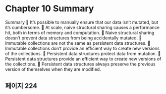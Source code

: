 # Chapter 10 Summary

Summary
 It’s possible to manually ensure that our data isn’t mutated, but it’s cumbersome.
 At scale, naive structural sharing causes a performance hit, both in terms of
memory and computation.
 Naive structural sharing doesn’t prevent data structures from being accidentally
mutated.
 Immutable collections are not the same as persistent data structures.
 Immutable collections don’t provide an efficient way to create new versions of
the collections.
 Persistent data structures protect data from mutation.
 Persistent data structures provide an efficient way to create new versions of the
collections.
 Persistent data structures always preserve the previous version of themselves when
they are modified.

## 페이지 224